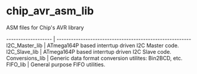 chip_avr_asm_lib
================

ASM files for Chip's AVR library

------------------- | --------------------------------------------------------
I2C_Master_lib | ATmega164P based interrtup driven I2C Master code.  
I2C_Slave_lib | ATmega164P based interrtup driven I2C Slave code.  
Conversions_lib | Generic data format conversion utilites: Bin2BCD, etc.  
FIFO_lib | General purpose FIFO utilities.
